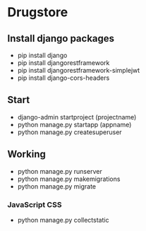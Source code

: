 # Drugstore

## Install django packages

- pip install django
- pip install djangorestframework
- pip install djangorestframework-simplejwt
- pip install django-cors-headers

## Start

- django-admin startproject (projectname)
- python manage.py startapp (appname)
- python manage.py createsuperuser

## Working

- python manage.py runserver
- python manage.py makemigrations
- python manage.py migrate

### JavaScript CSS

- python manage.py collectstatic
